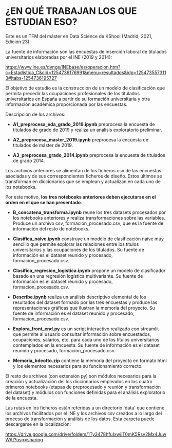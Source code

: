 # ¿EN QUÉ TRABAJAN LOS QUE ESTUDIAN ESO?

Este es un TFM del máster en Data Science de KShool (Madrid, 2021, Edición 23). 

La fuente de información son las encuestas de inserción laboral de titulados universitarios elaboradas por el INE (2019 y 2014): 

https://www.ine.es/dyngs/INEbase/es/operacion.htm?c=Estadistica_C&cid=1254736176991&menu=resultados&idp=1254735573113#!tabs-1254736195727

El objetivo de estudio es la construcción de un modelo de clasificación que permita precedir las ocupaciones profesionales de los titulados universitarios en España a partir de su formación universitaria y otra información académica proporcionada por las encuestas. 

Descripción de los archivos: 

- **A1_preprocesa_eda_grado_2019.ipynb** preprocesa la encuesta de titulados de grado de 2019 y realiza un análisis exploratorio preliminar. 

- **A2_preprocesa_master_2019.ipynb** preprocesa la encuesta de titulados de máster de 2019.

- **A3_preprocesa_grado_2014.ipynb** preprocesa la encuesta de titulados de grado 2014.

Los archivos anteriores se alimentan de los ficheros csv de las encuestas asociadas y de sus correspondientes ficheros de diseño. Estos últimos se transforman en diccionarios que se emplean y actualizan en cada uno de los notebooks. 

Por este motivo, **los tres notebooks anteriores deben ejecutarse en el orden en el que se han presentado**. 

- **B_concatena_transforma.ipynb** reune los tres datasets procesados por los notebooks anteriores y realiza transformaciones sobre las variables. Produce un archivo csv, formacion_procesado.csv, que es la fuente de información del resto de notebooks. 

- **Clasifica_naive.ipynb** construye un modelo de clasificación naive muy sencillo que permite explorar las relaciones entre los títulos universitarios y las ocupaciones de los titulados. Su fuente de información es el dataset reunido y procesado, formacion_procesado.csv. 

- **Clasifica_regresion_logistica.ipynb** propone un modelo de clasificador basado en una regresión logística multivariante. Su fuente de información es el dataset reunido y procesado, formacion_procesado.csv.

- **Describe.ipynb** realiza un análisis descriptivo elemental de los resultados del dataset formado por las tres encuestas y produce las representaciones gráficas que ilustran la memoria del proyecto. Su fuente de información es el dataset reunido y procesado, formacion_procesado.csv.

- **Explora_front_end.py** es un script interactivo realizado con streamlit que permite al usuario consultar información sobre encuestados, ocupaciones, salarios, etc. para cada uno de los títulos universitarios contemplados en la encuesta. Su fuente de información es el dataset reunido y procesado, formacion_procesado.csv.

- **Memoria_bdeotto.zip** contiene la memoria del proyecto en formato html y los elementos necesarios para su funcionamiento correcto. 

El resto de archivos (con extensión py) son módulos necesarios para la creación y actualización del los diccionarios empleados en los cuatro primeros notebooks (etapas de preprocesado y reunión y transformación del dataset) y módulos con funciones definidas para el análisis exploratorio de la encuesta. 


Las rutas en los ficheros están referidas a un directorio 'data' que contiene los archivos facilitados por el INE y los archivos csv creados a lo largo del proceso de transformación y análisis de los datos. Esta carpeta puede descargarse en la localización: 

https://drive.google.com/drive/folders/1Ty3478hfuIxwjjT0mK5Rsy2Mx4JuwWAt?usp=sharing
